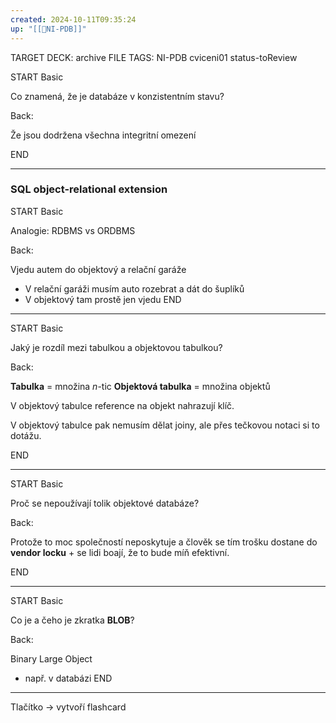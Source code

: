 ```yaml
---
created: 2024-10-11T09:35:24
up: "[[📖NI-PDB]]"
---
```


TARGET DECK: archive
FILE TAGS: NI-PDB cviceni01 status-toReview

START
Basic

Co znamená, že je databáze v konzistentním stavu?

Back:

Že jsou dodržena všechna integritní omezení
<!--ID: 1728921214770-->

END

---

### SQL object-relational extension

START
Basic

Analogie: RDBMS vs ORDBMS

Back:

Vjedu autem do objektový a relační garáže

- V relační garáži musím auto rozebrat a dát do šuplíků
- V objektový tam prostě jen vjedu
  <!--ID: 1728921214772-->
  END

---

START
Basic

Jaký je rozdíl mezi tabulkou a objektovou tabulkou?

Back:

**Tabulka** = množina $n$-tic
**Objektová tabulka** = množina objektů

V objektový tabulce reference na objekt nahrazují klíč.

V objektový tabulce pak nemusím dělat joiny, ale přes tečkovou notaci si to dotážu.
<!--ID: 1728921214776-->

END

---

START
Basic

Proč se nepoužívají tolik objektové databáze?

Back:

Protože to moc společností neposkytuje a člověk se tím trošku dostane do **vendor locku** + se lidi boají, že to bude míň efektivní.
<!--ID: 1728921214778-->

END

---

START
Basic

Co je a čeho je zkratka **BLOB**?

Back:

Binary Large Object

- např. v databázi
  <!--ID: 1728921214781-->
  END

---

Tlačítko -> vytvoří flashcard
